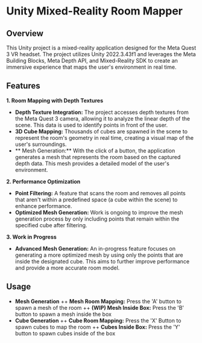 # Unity Mixed-Reality Room Mapper

## Overview
This Unity project is a mixed-reality application designed for the Meta Quest 3 VR headset. 
The project utilizes Unity 2022.3.43f1 and leverages the Meta Building Blocks, Meta Depth API, 
and Mixed-Reality SDK to create an immersive experience that maps the user's environment in real time.

## Features
**1. Room Mapping with Depth Textures**
  + **Depth Texture Integration:** The project accesses depth textures from the Meta Quest 3 camera, allowing it to analyze the linear depth of the scene. This data is used to identify points in front of the user.
  + **3D Cube Mapping:** Thousands of cubes are spawned in the scene to represent the room's geometry in real time, creating a visual map of the user's surroundings.
  + ** Mesh Generation:** With the click of a button, the application generates a mesh that represents the room based on the captured depth data. This mesh provides a detailed model of the user's environment.

**2. Performance Optimization**
  + **Point Filtering:** A feature that scans the room and removes all points that aren't within a predefined space (a cube within the scene) to enhance performance.
  + **Optimized Mesh Generation:** Work is ongoing to improve the mesh generation process by only including points that remain within the specified cube after filtering.

**3. Work in Progress**
  + **Advanced Mesh Generation:** An in-progress feature focuses on generating a more optimized mesh by using only the points that are inside the designated cube. This aims to further improve performance and provide a more accurate room model.

## Usage
  + **Mesh Generation**
    ++ **Mesh Room Mapping:** Press the 'A' button to spawn a mesh of the room
    ++ **(WIP) Mesh Inside Box:** Press the 'B' button to spawn a mesh inside the box
  + **Cube Generation**
    ++ **Cube Room Mapping:** Press the 'X' Button to spawn cubes to map the room
    ++ **Cubes Inside Box:** Press the 'Y'  button to spawn cubes inside of the box
